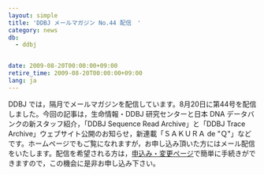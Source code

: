 ```yaml
---
layout: simple
title: 'DDBJ メールマガジン No.44 配信　'
category: news
db:
  - ddbj


date: 2009-08-20T00:00:00+09:00
retire_time: 2009-08-20T00:00:00+09:00
lang: ja
---
```


DDBJ では，隔月でメールマガジンを配信しています。8月20日に第44号を配信しました。今回の記事は，生命情報・DDBJ 研究センターと日本 DNA データバンクの新スタッフ紹介，「DDBJ Sequence Read Archive」と「DDBJ Trace Archive」ウェブサイト公開のお知らせ，新連載「ＳＡＫＵＲＡ de "Ｑ"」などです。ホームページでもご覧になれますが，お申し込み頂いた方にはメール配信をいたします。配信を希望される方は，<a href="/subscribe-ddbj.html">申込み・変更ページ</a>で簡単に手続きができますので，この機会に是非お申し込み下さい。
